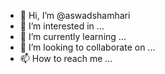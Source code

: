 - 👋 Hi, I’m @aswadshamhari
- 👀 I’m interested in ...
- 🌱 I’m currently learning ...
- 💞️ I’m looking to collaborate on ...
- 📫 How to reach me ...

<!---
aswadshamhari/aswadshamhari is a ✨ special ✨ repository because its `README.md` (this file) appears on your GitHub profile.
You can click the Preview link to take a look at your changes.
--->
